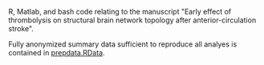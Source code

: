 R, Matlab, and bash code relating to the manuscript "Early effect of thrombolysis on structural brain network topology after anterior-circulation stroke".

Fully anonymized summary data sufficient to reproduce all analyes is contained in [prepdata.RData](code/statistics_R/prepdata.RData).
